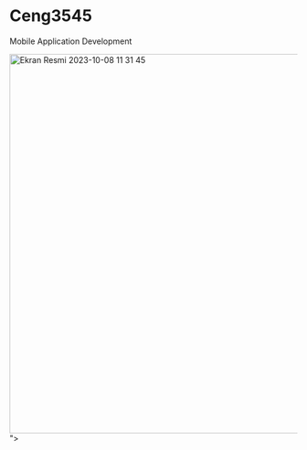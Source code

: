 # Ceng3545
Mobile Application Development 

<img width="665" alt="Ekran Resmi 2023-10-08 11 31 45" src="https://github.com/tuyanceren/Ceng3545/assets/76476291/58c8248e-fe4e-4c39-9c70-07489c1078a8">
">
